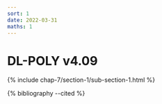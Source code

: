 ```yaml
---
sort: 1
date: 2022-03-31
maths: 1
---
```


# DL-POLY v4.09

{% include chap-7/section-1/sub-section-1.html %}

{% bibliography --cited %}

